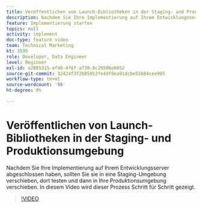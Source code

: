 ```yaml
---
title: Veröffentlichen von Launch-Bibliotheken in der Staging- und Produktionsumgebung
description: Nachdem Sie Ihre Implementierung auf Ihrem Entwicklungsserver gesperrt haben, sollten Sie sie in eine Staging-Umgebung verschieben, dort testen und dann in Ihre Produktionsumgebung verschieben. In diesem Video wird dieser Prozess Schritt für Schritt gezeigt.
feature: Implementierung starten
topics: null
activity: implement
doc-type: feature video
team: Technical Marketing
kt: 3595
role: Developer, Data Engineer
level: Beginner
exl-id: a2805315-ef40-4f8f-a730-8c29596e6652
source-git-commit: 32424f3f2b05952fe4df9ea91dcbe51684cee905
workflow-type: tm+mt
source-wordcount: '96'
ht-degree: 0%

---
```


# Veröffentlichen von Launch-Bibliotheken in der Staging- und Produktionsumgebung

Nachdem Sie Ihre Implementierung auf Ihrem Entwicklungsserver abgeschlossen haben, sollten Sie sie in eine Staging-Umgebung verschieben, dort testen und dann in Ihre Produktionsumgebung verschieben. In diesem Video wird dieser Prozess Schritt für Schritt gezeigt.

>[!VIDEO](https://video.tv.adobe.com/v/28777/?quality=12)
